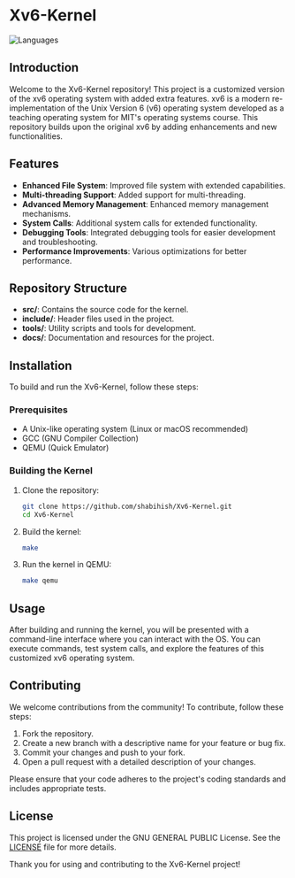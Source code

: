 # Xv6-Kernel

![Languages](https://img.shields.io/github/languages/top/shabihish/Xv6-Kernel)

## Introduction

Welcome to the Xv6-Kernel repository! This project is a customized version of the xv6 operating system with added extra features. xv6 is a modern re-implementation of the Unix Version 6 (v6) operating system developed as a teaching operating system for MIT's operating systems course. This repository builds upon the original xv6 by adding enhancements and new functionalities.

## Features

- **Enhanced File System**: Improved file system with extended capabilities.
- **Multi-threading Support**: Added support for multi-threading.
- **Advanced Memory Management**: Enhanced memory management mechanisms.
- **System Calls**: Additional system calls for extended functionality.
- **Debugging Tools**: Integrated debugging tools for easier development and troubleshooting.
- **Performance Improvements**: Various optimizations for better performance.

## Repository Structure

- **src/**: Contains the source code for the kernel.
- **include/**: Header files used in the project.
- **tools/**: Utility scripts and tools for development.
- **docs/**: Documentation and resources for the project.

## Installation

To build and run the Xv6-Kernel, follow these steps:

### Prerequisites

- A Unix-like operating system (Linux or macOS recommended)
- GCC (GNU Compiler Collection)
- QEMU (Quick Emulator)

### Building the Kernel

1. Clone the repository:
    ```bash
    git clone https://github.com/shabihish/Xv6-Kernel.git
    cd Xv6-Kernel
    ```

2. Build the kernel:
    ```bash
    make
    ```

3. Run the kernel in QEMU:
    ```bash
    make qemu
    ```

## Usage

After building and running the kernel, you will be presented with a command-line interface where you can interact with the OS. You can execute commands, test system calls, and explore the features of this customized xv6 operating system.

## Contributing

We welcome contributions from the community! To contribute, follow these steps:

1. Fork the repository.
2. Create a new branch with a descriptive name for your feature or bug fix.
3. Commit your changes and push to your fork.
4. Open a pull request with a detailed description of your changes.

Please ensure that your code adheres to the project's coding standards and includes appropriate tests.

## License

This project is licensed under the GNU GENERAL PUBLIC License. See the [LICENSE](LICENSE) file for more details.

Thank you for using and contributing to the Xv6-Kernel project!
